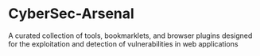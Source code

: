 # CyberSec-Arsenal
A curated collection of tools, bookmarklets, and browser plugins designed for the exploitation and detection of vulnerabilities in web applications
